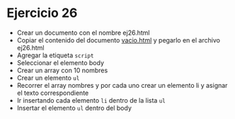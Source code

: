 # Ejercicio 26

* Crear un documento con el nombre ej26.html
* Copiar el contenido del documento [vacio.html](ejemplos/vacio.html) y pegarlo en el archivo ej26.html
* Agregar la etiqueta `script`
* Seleccionar el elemento body
* Crear un array con 10 nombres
* Crear un elemento `ul`
* Recorrer el array nombres y por cada uno crear un elemento li y asignar el texto correspondiente
* Ir insertando cada elemento `li` dentro de la lista `ul`
* Insertar el elemento `ul` dentro del body
